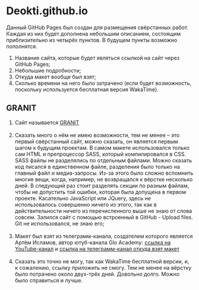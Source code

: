 # Deokti.github.io
Данный GitHub Pages был создан для размещения свёрстанных работ. Каждая из них будет дополнена небольшим описанием, состоящим приблизительно из четырёх пунктов. В будущем пункты возможно пополнятся. 
<ol>
  <li>Название сайта, которые будет являться ссылкой на сайт через GitHub Pages; </li>
  <li>Небольшие подробности;</li>
  <li>Откуда макет вообще был взят;</li>
  <li>Сколько времени на него было затрачено (если будет возможность, поскольку используется бесплатная версия WakaTime). </li>
</ol>  


<h2>GRANIT</h2>
<ol>
  <li>Сайт называется <a href="https://deokti.github.io/GRANIT/" target="_blank">GRANIT</a></li>
  <br>
 	<li>Сказать много о нём не имею возможности, тем не менее – это первый свёрстанный сайт, можно сказать, он является первым шагом к будущим проектам. В самом макете использовался только сам HTML и препроцессор SASS, который компилировался в CSS. SASS файлы не разделялись по отдельным файлами. Можно сказать код писался в единственном файле, разделения было только на главный файл и медиа-запросы. Из-за этого было сложно вспомнить многие вещи, когда, например, не возвращался к вёрстке несколько дней. В следующий раз стоит разделять секции по разным файлам, чтобы не допустить той ошибки, которая была допущена в первом проекте. Касательно JavaScript или JQuery, здесь не использовалось совершенно ничего из этого, так как в действительности ничего из перечисленного выше не знаю от слова совсем. Залился сайт с помощью встроенный в GitHub - Upload files. Git не использовался, не знаю его; </li>
  <br>
<li>Макет был взят из телеграмм-канала, создателем которого является Артём Исламов, автор ютуб-канала Glo Academy: 
    <a href="https://www.youtube.com/channel/UCVswRUcKC-M35RzgPRv8qUg/featured">ссылка на YouTube-канал</a> и 
    <a href="https://t.me/glo_academy">ссылка на телеграмм-канал откуда взят макет</a></li>
  <br>
 <li>Сказать это точно не могу, так как WakaTime бесплатной версии, и, к сожалению, ссылку приложить не смогу. Тем не менее на вёрстку было потрачено около двух-трёх дней. Довольно долго. Можно было справиться и лучше.</li>
</ol>  
